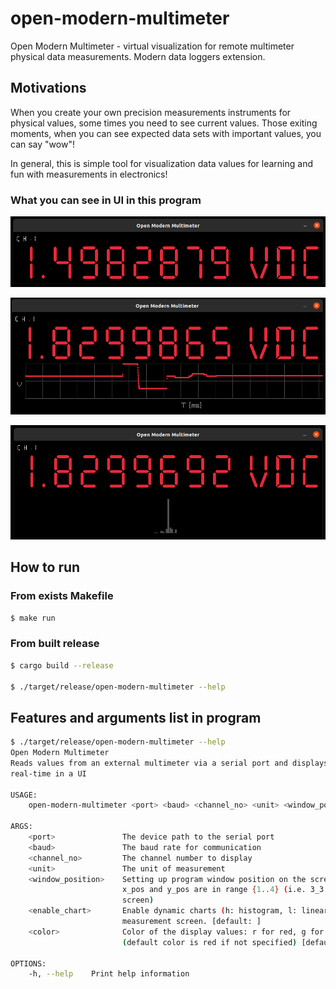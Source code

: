 # open-modern-multimeter
Open Modern Multimeter - virtual visualization for remote multimeter physical data measurements. Modern data loggers extension.

## Motivations
When you create your own precision measurements instruments for physical values, some times you need to see current values.
Those exiting moments, when you can see expected data sets with important values, you can say "wow"!

In general, this is simple tool for visualization data values for learning and fun with measurements in electronics!

### What you can see in UI in this program

![Example of DC voltage measurements from quite precission instrument](assets/github.com--bieli--open-modern-multimeter--screenshot--001.png)

![Example of DC voltage measurements with linear chart](assets/github.com--bieli--open-modern-multimeter--screenshot--002.png)

![Example of DC voltage measurements with histogram statistics chart](assets/github.com--bieli--open-modern-multimeter--screenshot--003.png)

## How to run

### From exists Makefile
```bash
$ make run
```

### From built release
```bash
$ cargo build --release

$ ./target/release/open-modern-multimeter --help
```



## Features and arguments list in program

```bash
$ ./target/release/open-modern-multimeter --help
Open Modern Multimeter 
Reads values from an external multimeter via a serial port and displays measurement values in
real-time in a UI

USAGE:
    open-modern-multimeter <port> <baud> <channel_no> <unit> <window_position> [ARGS]

ARGS:
    <port>               The device path to the serial port
    <baud>               The baud rate for communication
    <channel_no>         The channel number to display
    <unit>               The unit of measurement
    <window_position>    Setting up program window position on the screen <x_pos>_<y_pos>, where
                         x_pos and y_pos are in range {1..4} (i.e. 3_3 in the middle of the
                         screen)
    <enable_chart>       Enable dynamic charts (h: histogram, l: linear) on bottom side of
                         measurement screen. [default: ]
    <color>              Color of the display values: r for red, g for green, b for blue
                         (default color is red if not specified) [default: r]

OPTIONS:
    -h, --help    Print help information
```
